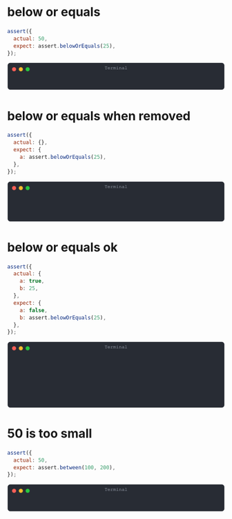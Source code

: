 # below or equals

```js
assert({
  actual: 50,
  expect: assert.belowOrEquals(25),
});
```

![img](<./assert_between/below or equals.svg>)

# below or equals when removed

```js
assert({
  actual: {},
  expect: {
    a: assert.belowOrEquals(25),
  },
});
```

![img](<./assert_between/below or equals when removed.svg>)

# below or equals ok

```js
assert({
  actual: {
    a: true,
    b: 25,
  },
  expect: {
    a: false,
    b: assert.belowOrEquals(25),
  },
});
```

![img](<./assert_between/below or equals ok.svg>)

# 50 is too small

```js
assert({
  actual: 50,
  expect: assert.between(100, 200),
});
```

![img](<./assert_between/50 is too small.svg>)

